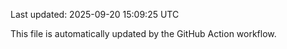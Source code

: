 Last updated: 2025-09-20 15:09:25 UTC

This file is automatically updated by the GitHub Action workflow.
